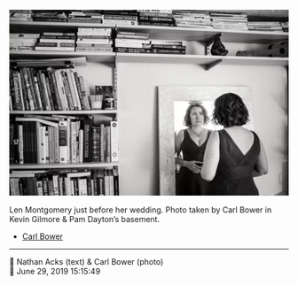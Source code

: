 ![Len Montgomery just before her wedding](assets/2019-06-29-set-1-the-ceremony-06.webp)

Len Montgomery just before her wedding. Photo taken by Carl Bower in Kevin Gilmore & Pam Dayton’s basement.

* [Carl Bower](https://carlbowerphotos.com)

- - - -

<span aria-hidden="true">👥</span> Nathan Acks (text) & Carl Bower (photo)  
<span aria-hidden="true">📅</span> June 29, 2019 15:15:49
